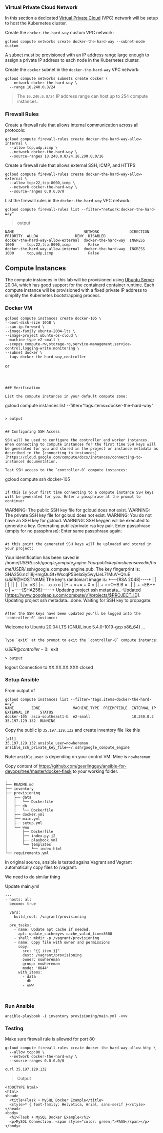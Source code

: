 ### Virtual Private Cloud Network

In this section a dedicated [Virtual Private Cloud](https://cloud.google.com/compute/docs/networks-and-firewalls#networks) (VPC) network will be setup to host the Kubernetes cluster.

Create the `docker-the-hard-way` custom VPC network:

```
gcloud compute networks create docker-the-hard-way --subnet-mode custom
```

A [subnet](https://cloud.google.com/compute/docs/vpc/#vpc_networks_and_subnets) must be provisioned with an IP address range large enough to assign a private IP address to each node in the Kubernetes cluster.

Create the `docker` subnet in the `docker-the-hard-way` VPC network:

```
gcloud compute networks subnets create docker \
  --network docker-the-hard-way \
  --range 10.240.0.0/24
```

> The `10.240.0.0/24` IP address range can host up to 254 compute instances.


### Firewall Rules

Create a firewall rule that allows internal communication across all protocols:

```
gcloud compute firewall-rules create docker-the-hard-way-allow-internal \
  --allow tcp,udp,icmp \
  --network docker-the-hard-way \
  --source-ranges 10.240.0.0/24,10.200.0.0/16
```

Create a firewall rule that allows external SSH, ICMP, and HTTPS:

```
gcloud compute firewall-rules create docker-the-hard-way-allow-external \
  --allow tcp:22,tcp:8000,icmp \
  --network docker-the-hard-way \
  --source-ranges 0.0.0.0/0
```

List the firewall rules in the `docker-the-hard-way` VPC network:

```
gcloud compute firewall-rules list --filter="network:docker-the-hard-way"
```

> output

```
NAME                                NETWORK              DIRECTION  PRIORITY  ALLOW                 DENY  DISABLED
docker-the-hard-way-allow-external  docker-the-hard-way  INGRESS    1000      tcp:22,tcp:8000,icmp        False
docker-the-hard-way-allow-internal  docker-the-hard-way  INGRESS    1000      tcp,udp,icmp                False
```


## Compute Instances

The compute instances in this lab will be provisioned using [Ubuntu Server](https://www.ubuntu.com/server) 20.04, which has good support for the [containerd container runtime](https://github.com/containerd/containerd). Each compute instance will be provisioned with a fixed private IP address to simplify the Kubernetes bootstrapping process.

### Docker  VM


```
gcloud compute instances create docker-105 \
--boot-disk-size 10GB \
--can-ip-forward \
--image-family ubuntu-2004-lts \
--image-project ubuntu-os-cloud \
--machine-type e2-small \
--scopes compute-rw,storage-ro,service-management,service-control,logging-write,monitoring \
--subnet docker \
--tags docker-the-hard-way,controller
```
or
```



### Verification

List the compute instances in your default compute zone:

```
gcloud compute instances list --filter="tags.items=docker-the-hard-way"
```

> output


## Configuring SSH Access

SSH will be used to configure the controller and worker instances. When connecting to compute instances for the first time SSH keys will be generated for you and stored in the project or instance metadata as described in the [connecting to instances](https://cloud.google.com/compute/docs/instances/connecting-to-instance) documentation.

Test SSH access to the `controller-0` compute instances:

```
gcloud compute ssh docker-105
```

If this is your first time connecting to a compute instance SSH keys will be generated for you. Enter a passphrase at the prompt to continue:

```
WARNING: The public SSH key file for gcloud does not exist.
WARNING: The private SSH key file for gcloud does not exist.
WARNING: You do not have an SSH key for gcloud.
WARNING: SSH keygen will be executed to generate a key.
Generating public/private rsa key pair.
Enter passphrase (empty for no passphrase):
Enter same passphrase again:
```

At this point the generated SSH keys will be uploaded and stored in your project:

```
Your identification has been saved in /home/$USER/.ssh/google_compute_engine.
Your public key has been saved in /home/$USER/.ssh/google_compute_engine.pub.
The key fingerprint is:
SHA256:nz1i8jHmgQuGt+WscqP5SeIaSy5wyIJeL71MuV+QruE $USER@$HOSTNAME
The key's randomart image is:
+---[RSA 2048]----+
|                 |
|                 |
|                 |
|        .        |
|o.     oS        |
|=... .o .o o     |
|+.+ =+=.+.X o    |
|.+ ==O*B.B = .   |
| .+.=EB++ o      |
+----[SHA256]-----+
Updating project ssh metadata...-Updated [https://www.googleapis.com/compute/v1/projects/$PROJECT_ID].
Updating project ssh metadata...done.
Waiting for SSH key to propagate.
```

After the SSH keys have been updated you'll be logged into the `controller-0` instance:

```
Welcome to Ubuntu 20.04 LTS (GNU/Linux 5.4.0-1019-gcp x86_64)
...
```

Type `exit` at the prompt to exit the `controller-0` compute instance:

```
$USER@controller-0:~$ exit
```
> output

```
logout
Connection to XX.XX.XX.XXX closed



### Setup Ansible


From output of 

```
gcloud compute instances list --filter="tags.items=docker-the-hard-way"
NAME        ZONE               MACHINE_TYPE  PREEMPTIBLE  INTERNAL_IP  EXTERNAL_IP     STATUS
docker-105  asia-southeast1-b  e2-small                   10.240.0.2   35.197.129.132  RUNNING

```

Copy the public ip `35.197.129.132` and create inventory file like this

```
[all]
35.197.129.132 ansible_user=nowhereman ansible_ssh_private_key_file=~/.ssh/google_compute_engine
```

Note: `ansible_user` is depending on your control VM. Mine is `nowhereman`


Copy content of https://github.com/geerlingguy/ansible-for-devops/tree/master/docker-flask to your working folder.


```
.
├── README.md
├── inventory
├── provisioning
│   ├── data
│   │   └── Dockerfile
│   ├── db
│   │   └── Dockerfile
│   ├── docker.yml
│   ├── main.yml
│   ├── setup.yml
│   └── www
│       ├── Dockerfile
│       ├── index.py.j2
│       ├── playbook.yml
│       └── templates
│           └── index.html
└── requirements.yml

```

In original source, ansible is tested agains Vagrant and Vagrant automatically copy files to /vagrant.

We need to do similar thing

Update main.yml

```
---
- hosts: all
  become: true

  vars:
    build_root: /vagrant/provisioning

  pre_tasks:
    - name: Update apt cache if needed.
      apt: update_cache=yes cache_valid_time=3600
    - shell: mkdir -p /vagrant/provisioning
    - name: Copy file with owner and permissions
      copy:
        src: "{{ item }}"
        dest: /vagrant/provisioning
        owner: nowhereman
        group: nowhereman
        mode: '0644'
      with_items:
        - data
        - db
        - www

        
```        



### Run Ansible


`ansible-playbook -i inventory provisioning/main.yml -vvv`




### Testing


Make sure firewall rule is allowed for port 80
```
gcloud compute firewall-rules create docker-the-hard-way-allow-http \
  --allow tcp:80 \
  --network docker-the-hard-way \
  --source-ranges 0.0.0.0/0

```


`curl 35.197.129.132`


> Output

```
<!DOCTYPE html>
<html>
<head>
  <title>Flask + MySQL Docker Example</title>
  <style>* { font-family: Helvetica, Arial, sans-serif }</style>
</head>
<body>
  <h1>Flask + MySQL Docker Example</h1>
  <p>MySQL Connection: <span style="color: green;">PASS</span></p>
</body>
```

